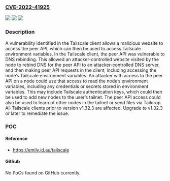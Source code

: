 ### [CVE-2022-41925](https://cve.mitre.org/cgi-bin/cvename.cgi?name=CVE-2022-41925)
![](https://img.shields.io/static/v1?label=Product&message=tailscale&color=blue)
![](https://img.shields.io/static/v1?label=Version&message=n%2Fa&color=blue)
![](https://img.shields.io/static/v1?label=Vulnerability&message=CWE-352%3A%20Cross-Site%20Request%20Forgery%20(CSRF)&color=brighgreen)

### Description

A vulnerability identified in the Tailscale client allows a malicious website to access the peer API, which can then be used to access Tailscale environment variables. In the Tailscale client, the peer API was vulnerable to DNS rebinding. This allowed an attacker-controlled website visited by the node to rebind DNS for the peer API to an attacker-controlled DNS server, and then making peer API requests in the client, including accessing the node’s Tailscale environment variables. An attacker with access to the peer API on a node could use that access to read the node’s environment variables, including any credentials or secrets stored in environment variables. This may include Tailscale authentication keys, which could then be used to add new nodes to the user’s tailnet. The peer API access could also be used to learn of other nodes in the tailnet or send files via Taildrop. All Tailscale clients prior to version v1.32.3 are affected. Upgrade to v1.32.3 or later to remediate the issue.

### POC

#### Reference
- https://emily.id.au/tailscale

#### Github
No PoCs found on GitHub currently.

